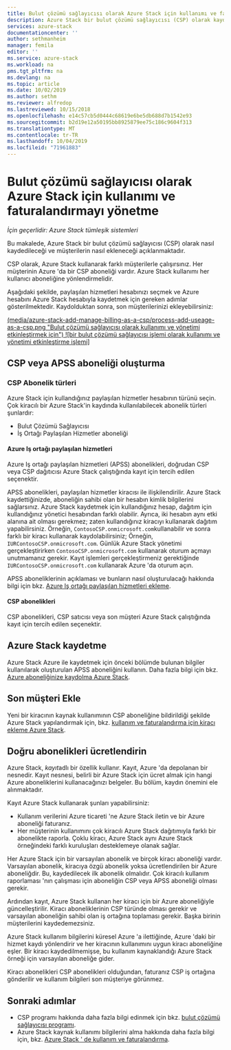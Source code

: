 ```yaml
---
title: Bulut çözümü sağlayıcısı olarak Azure Stack için kullanımı ve faturalandırmayı yönetme | Microsoft Docs
description: Azure Stack bir bulut çözümü sağlayıcısı (CSP) olarak kaydetmeyi ve faturalandırma için müşterilerin nasıl ekleneceğini öğrenin.
services: azure-stack
documentationcenter: ''
author: sethmanheim
manager: femila
editor: ''
ms.service: azure-stack
ms.workload: na
pms.tgt_pltfrm: na
ms.devlang: na
ms.topic: article
ms.date: 10/02/2019
ms.author: sethm
ms.reviewer: alfredop
ms.lastreviewed: 10/15/2018
ms.openlocfilehash: e14c57cb5d0444c68619e6be5db688d7b1542e93
ms.sourcegitcommit: b2d19e12a50195bb8925879ee75c186c9604f313
ms.translationtype: MT
ms.contentlocale: tr-TR
ms.lasthandoff: 10/04/2019
ms.locfileid: "71961883"
---
```

# <a name="manage-usage-and-billing-for-azure-stack-as-a-cloud-solution-provider"></a>Bulut çözümü sağlayıcısı olarak Azure Stack için kullanımı ve faturalandırmayı yönetme

*İçin geçerlidir: Azure Stack tümleşik sistemleri*

Bu makalede, Azure Stack bir bulut çözümü sağlayıcısı (CSP) olarak nasıl kaydedileceği ve müşterilerin nasıl ekleneceği açıklanmaktadır.

CSP olarak, Azure Stack kullanarak farklı müşterilerle çalışırsınız. Her müşterinin Azure 'da bir CSP aboneliği vardır. Azure Stack kullanımı her kullanıcı aboneliğine yönlendirmelidir.

Aşağıdaki şekilde, paylaşılan hizmetleri hesabınızı seçmek ve Azure hesabını Azure Stack hesabıyla kaydetmek için gereken adımlar gösterilmektedir. Kaydolduktan sonra, son müşterilerinizi ekleyebilirsiniz:

[(media/azure-stack-add-manage-billing-as-a-csp/process-add-useage-as-a-csp.png "Bulut çözümü sağlayıcısı olarak kullanımı ve yönetimi etkinleştirmek için") ![bir bulut çözümü sağlayıcısı işlemi olarak kullanımı ve yönetimi etkinleştirme işlemi]](media/azure-stack-add-manage-billing-as-a-csp/process-add-useage-as-a-csp.png#lightbox)

## <a name="create-a-csp-or-apss-subscription"></a>CSP veya APSS aboneliği oluşturma

### <a name="csp-subscription-types"></a>CSP Abonelik türleri

Azure Stack için kullandığınız paylaşılan hizmetler hesabının türünü seçin. Çok kiracılı bir Azure Stack'in kaydında kullanılabilecek abonelik türleri şunlardır:

- Bulut Çözümü Sağlayıcısı
- İş Ortağı Paylaşılan Hizmetler aboneliği

#### <a name="azure-partner-shared-services"></a>Azure Iş ortağı paylaşılan hizmetleri

Azure Iş ortağı paylaşılan hizmetleri (APSS) abonelikleri, doğrudan CSP veya CSP dağıtıcısı Azure Stack çalıştığında kayıt için tercih edilen seçenektir.

APSS abonelikleri, paylaşılan hizmetler kiracısı ile ilişkilendirilir. Azure Stack kaydettiğinizde, aboneliğin sahibi olan bir hesabın kimlik bilgilerini sağlarsınız. Azure Stack kaydetmek için kullandığınız hesap, dağıtım için kullandığınız yönetici hesabından farklı olabilir. Ayrıca, iki hesabın aynı etki alanına ait olması gerekmez; zaten kullandığınız kiracıyı kullanarak dağıtım yapabilirsiniz. Örneğin, `ContosoCSP.onmicrosoft.com`kullanabilir ve sonra farklı bir kiracı kullanarak kaydolabilirsiniz; Örneğin, `IURContosoCSP.onmicrosoft.com`. Günlük Azure Stack yönetimi gerçekleştirirken `ContosoCSP.onmicrosoft.com` kullanarak oturum açmayı unutmamanız gerekir. Kayıt işlemleri gerçekleştirmeniz gerektiğinde `IURContosoCSP.onmicrosoft.com` kullanarak Azure 'da oturum açın.

APSS aboneliklerinin açıklaması ve bunların nasıl oluşturulacağı hakkında bilgi için bkz. [Azure Iş ortağı paylaşılan hizmetleri ekleme](/partner-center/shared-services).

#### <a name="csp-subscriptions"></a>CSP abonelikleri

CSP abonelikleri, CSP satıcısı veya son müşteri Azure Stack çalıştığında kayıt için tercih edilen seçenektir.

## <a name="register-azure-stack"></a>Azure Stack kaydetme

Azure Stack Azure ile kaydetmek için önceki bölümde bulunan bilgiler kullanılarak oluşturulan APSS aboneliğini kullanın. Daha fazla bilgi için bkz. [Azure aboneliğinize kaydolma Azure Stack](azure-stack-registration.md).

## <a name="add-end-customer"></a>Son müşteri Ekle

Yeni bir kiracının kaynak kullanımının CSP aboneliğine bildirildiği şekilde Azure Stack yapılandırmak için, bkz. [kullanım ve faturalandırma için kiracı ekleme Azure Stack](azure-stack-csp-howto-register-tenants.md).

## <a name="charge-the-right-subscriptions"></a>Doğru abonelikleri ücretlendirin

Azure Stack, *kayıt*adlı bir özellik kullanır. Kayıt, Azure 'da depolanan bir nesnedir. Kayıt nesnesi, belirli bir Azure Stack için ücret almak için hangi Azure aboneliklerini kullanacağınızı belgeler. Bu bölüm, kaydın önemini ele alınmaktadır.

Kayıt Azure Stack kullanarak şunları yapabilirsiniz:

- Kullanım verilerini Azure ticareti 'ne Azure Stack iletin ve bir Azure aboneliği faturanız.
- Her müşterinin kullanımını çok kiracılı Azure Stack dağıtımıyla farklı bir abonelikte raporla. Çoklu kiracı, Azure Stack aynı Azure Stack örneğindeki farklı kuruluşları desteklemeye olanak sağlar.

Her Azure Stack için bir varsayılan abonelik ve birçok kiracı aboneliği vardır. Varsayılan abonelik, kiracıya özgü abonelik yoksa ücretlendirilen bir Azure aboneliğdir. Bu, kaydedilecek ilk abonelik olmalıdır. Çok kiracılı kullanım raporlaması 'nın çalışması için aboneliğin CSP veya APSS aboneliği olması gerekir.

Ardından kayıt, Azure Stack kullanan her kiracı için bir Azure aboneliğiyle güncelleştirilir. Kiracı aboneliklerinin CSP türünde olması gerekir ve varsayılan aboneliğin sahibi olan iş ortağına toplaması gerekir. Başka birinin müşterilerini kaydedemezsiniz.

Azure Stack kullanım bilgilerini küresel Azure 'a ilettiğinde, Azure 'daki bir hizmet kaydı yönlendirir ve her kiracının kullanımını uygun kiracı aboneliğine eşler. Bir kiracı kaydedilmemişse, bu kullanım kaynaklandığı Azure Stack örneği için varsayılan aboneliğe gider.

Kiracı abonelikleri CSP abonelikleri olduğundan, faturanız CSP iş ortağına gönderilir ve kullanım bilgileri son müşteriye görünmez.

## <a name="next-steps"></a>Sonraki adımlar

- CSP programı hakkında daha fazla bilgi edinmek için bkz. [bulut çözümü sağlayıcısı programı](https://partner.microsoft.com/solutions/microsoft-cloud-solutions).
- Azure Stack kaynak kullanımı bilgilerini alma hakkında daha fazla bilgi için, bkz. [Azure Stack ' de kullanım ve faturalandırma](azure-stack-billing-and-chargeback.md).
